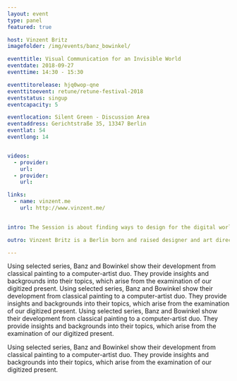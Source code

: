 ```yaml
---
layout: event
type: panel
featured: true

host: Vinzent Britz
imagefolder: /img/events/banz_bowinkel/

eventtitle: Visual Communication for an Invisible World
eventdate: 2018-09-27
eventtime: 14:30 - 15:30

eventtitorelease: hjq0wop-qne
eventtitoevent: retune/retune-festival-2018
eventstatus: singup
eventcapacity: 5

eventlocation: Silent Green - Discussion Area
eventaddress: Gerichtstraße 35, 13347 Berlin
eventlat: 54
eventlong: 14


videos:
  - provider: 
    url: 
  - provider: 
    url: 

links:
  - name: vinzent.me
    url: http://www.vinzent.me/
 

intro: The Session is about finding ways to design for the digital world. Visualising things that are invisible (e.g. code) will become more and more a task designers have to tackle. What does a blockchain look like? How to visualise the "smartness" of a device or technology? Will AI and "machine learning" change the design of the future? A panel discussion about possible strategies and ideas from the fields of coding, design and semiotics. 

outro: Vinzent Britz is a Berlin born and raised designer and art director working in several fields such as animation, installations and classical design. At UdK Berlin, he lectures a motion design class. Besides freelancing as art director he runs the design collective Selam X.

---
```


Using selected series, Banz and Bowinkel show their development from classical painting to a computer-artist duo. They provide insights and backgrounds into their topics, which arise from the examination of our digitized present.
Using selected series, Banz and Bowinkel show their development from classical painting to a computer-artist duo. They provide insights and backgrounds into their topics, which arise from the examination of our digitized present.
Using selected series, Banz and Bowinkel show their development from classical painting to a computer-artist duo. They provide insights and backgrounds into their topics, which arise from the examination of our digitized present.

Using selected series, Banz and Bowinkel show their development from classical painting to a computer-artist duo. They provide insights and backgrounds into their topics, which arise from the examination of our digitized present.
